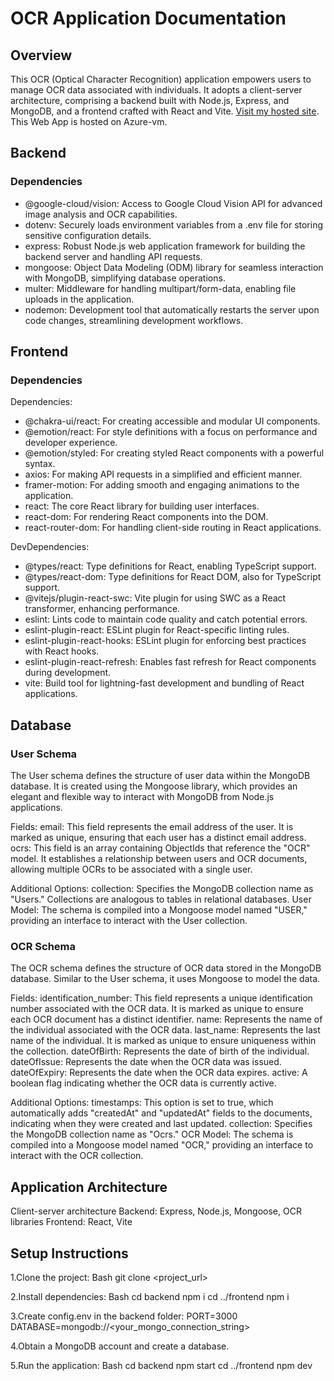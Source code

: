 # OCR Application Documentation

## Overview

This OCR (Optical Character Recognition) application empowers users to manage OCR data associated with individuals. It adopts a client-server architecture, comprising a backend built with Node.js, Express, and MongoDB, and a frontend crafted with React and Vite.
[Visit my hosted site](http://20.198.77.213). This Web App is hosted on Azure-vm.

## Backend

### Dependencies

- @google-cloud/vision: Access to Google Cloud Vision API for advanced image analysis and OCR capabilities.
- dotenv: Securely loads environment variables from a .env file for storing sensitive configuration details.
- express: Robust Node.js web application framework for building the backend server and handling API requests.
- mongoose: Object Data Modeling (ODM) library for seamless interaction with MongoDB, simplifying database operations.
- multer: Middleware for handling multipart/form-data, enabling file uploads in the application.
- nodemon: Development tool that automatically restarts the server upon code changes, streamlining development workflows.


## Frontend

### Dependencies

Dependencies:

- @chakra-ui/react: For creating accessible and modular UI components.
- @emotion/react: For style definitions with a focus on performance and developer experience.
- @emotion/styled: For creating styled React components with a powerful syntax.
- axios: For making API requests in a simplified and efficient manner.
- framer-motion: For adding smooth and engaging animations to the application.
- react: The core React library for building user interfaces.
- react-dom: For rendering React components into the DOM.
- react-router-dom: For handling client-side routing in React applications.

DevDependencies:

- @types/react: Type definitions for React, enabling TypeScript support.
- @types/react-dom: Type definitions for React DOM, also for TypeScript support.
- @vitejs/plugin-react-swc: Vite plugin for using SWC as a React transformer, enhancing performance.
- eslint: Lints code to maintain code quality and catch potential errors.
- eslint-plugin-react: ESLint plugin for React-specific linting rules.
- eslint-plugin-react-hooks: ESLint plugin for enforcing best practices with React hooks.
- eslint-plugin-react-refresh: Enables fast refresh for React components during development.
- vite: Build tool for lightning-fast development and bundling of React applications.

## Database

### User Schema

The User schema defines the structure of user data within the MongoDB database. It is created using the Mongoose library, which provides an elegant and flexible way to interact with MongoDB from Node.js applications.

Fields:
email: This field represents the email address of the user. It is marked as unique, ensuring that each user has a distinct email address.
ocrs: This field is an array containing ObjectIds that reference the "OCR" model. It establishes a relationship between users and OCR documents, allowing multiple OCRs to be associated with a single user.

Additional Options:
collection: Specifies the MongoDB collection name as "Users." Collections are analogous to tables in relational databases.
User Model: The schema is compiled into a Mongoose model named "USER," providing an interface to interact with the User collection.

### OCR Schema

The OCR schema defines the structure of OCR data stored in the MongoDB database. Similar to the User schema, it uses Mongoose to model the data.

Fields:
identification_number: This field represents a unique identification number associated with the OCR data. It is marked as unique to ensure each OCR document has a distinct identifier.
name: Represents the name of the individual associated with the OCR data.
last_name: Represents the last name of the individual. It is marked as unique to ensure uniqueness within the collection.
dateOfBirth: Represents the date of birth of the individual.
dateOfIssue: Represents the date when the OCR data was issued.
dateOfExpiry: Represents the date when the OCR data expires.
active: A boolean flag indicating whether the OCR data is currently active.

Additional Options:
timestamps: This option is set to true, which automatically adds "createdAt" and "updatedAt" fields to the documents, indicating when they were created and last updated.
collection: Specifies the MongoDB collection name as "Ocrs."
OCR Model: The schema is compiled into a Mongoose model named "OCR," providing an interface to interact with the OCR collection.

## Application Architecture

Client-server architecture
Backend: Express, Node.js, Mongoose, OCR libraries
Frontend: React, Vite

## Setup Instructions

1.Clone the project:
Bash
git clone <project_url>

2.Install dependencies:
Bash
cd backend
npm i
cd ../frontend
npm i

3.Create config.env in the backend folder:
PORT=3000
DATABASE=mongodb://<your_mongo_connection_string>

4.Obtain a MongoDB account and create a database.

5.Run the application:
Bash
cd backend
npm start
cd ../frontend
npm dev

